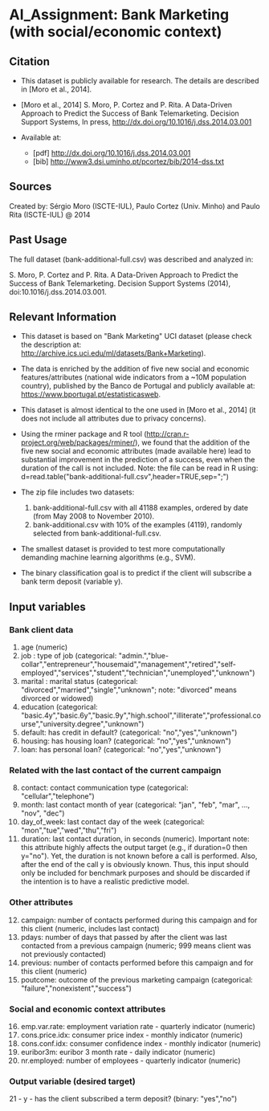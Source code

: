 # AI_Assignment: Bank Marketing (with social/economic context)

## Citation
  * This dataset is publicly available for research. The details are described in [Moro et al., 2014]. 
  * [Moro et al., 2014] S. Moro, P. Cortez and P. Rita. A Data-Driven Approach to Predict the Success of Bank Telemarketing. Decision Support Systems, In press, http://dx.doi.org/10.1016/j.dss.2014.03.001

  * Available at:
    * [pdf] http://dx.doi.org/10.1016/j.dss.2014.03.001
    * [bib] http://www3.dsi.uminho.pt/pcortez/bib/2014-dss.txt


## Sources
   Created by: Sérgio Moro (ISCTE-IUL), Paulo Cortez (Univ. Minho) and Paulo Rita (ISCTE-IUL) @ 2014
   
## Past Usage

  The full dataset (bank-additional-full.csv) was described and analyzed in:

  S. Moro, P. Cortez and P. Rita. A Data-Driven Approach to Predict the Success of Bank Telemarketing. Decision Support Systems (2014), doi:10.1016/j.dss.2014.03.001.
 
## Relevant Information

   * This dataset is based on "Bank Marketing" UCI dataset (please check the description at: http://archive.ics.uci.edu/ml/datasets/Bank+Marketing).
   * The data is enriched by the addition of five new social and economic features/attributes (national wide indicators from a ~10M population country), published by the Banco de Portugal and publicly available at: https://www.bportugal.pt/estatisticasweb.
   * This dataset is almost identical to the one used in [Moro et al., 2014] (it does not include all attributes due to privacy concerns). 
   * Using the rminer package and R tool (http://cran.r-project.org/web/packages/rminer/), we found that the addition of the five new social and economic attributes (made available here) lead to substantial improvement in the prediction of a success, even when the duration of the call is not included. Note: the file can be read in R using: d=read.table("bank-additional-full.csv",header=TRUE,sep=";")
   
   * The zip file includes two datasets: 
      1) bank-additional-full.csv with all 41188 examples, ordered by date (from May 2008 to November 2010).
      2) bank-additional.csv with 10% of the examples (4119), randomly selected from bank-additional-full.csv.
   * The smallest dataset is provided to test more computationally demanding machine learning algorithms (e.g., SVM).

   * The binary classification goal is to predict if the client will subscribe a bank term deposit (variable y).

## Input variables
   
   ### Bank client data
   1. age (numeric)
   2. job : type of job (categorical: "admin.","blue-collar","entrepreneur","housemaid","management","retired","self-employed","services","student","technician","unemployed","unknown")
   3. marital : marital status (categorical: "divorced","married","single","unknown"; note: "divorced" means divorced or widowed)
   4. education (categorical: "basic.4y","basic.6y","basic.9y","high.school","illiterate","professional.course","university.degree","unknown")
   5. default: has credit in default? (categorical: "no","yes","unknown")
   6. housing: has housing loan? (categorical: "no","yes","unknown")
   7. loan: has personal loan? (categorical: "no","yes","unknown")
   
   ### Related with the last contact of the current campaign
   8. contact: contact communication type (categorical: "cellular","telephone") 
   9. month: last contact month of year (categorical: "jan", "feb", "mar", ..., "nov", "dec")
  10. day_of_week: last contact day of the week (categorical: "mon","tue","wed","thu","fri")
  11. duration: last contact duration, in seconds (numeric). Important note:  this attribute highly affects the output target (e.g., if duration=0 then y="no"). Yet, the duration is not known before a call is performed. Also, after the end of the call y is obviously known. Thus, this input should only be included for benchmark purposes and should be discarded if the intention is to have a realistic predictive model.
  
  ### Other attributes
  12. campaign: number of contacts performed during this campaign and for this client (numeric, includes last contact)
  13. pdays: number of days that passed by after the client was last contacted from a previous campaign (numeric; 999 means client was not previously contacted)
  14. previous: number of contacts performed before this campaign and for this client (numeric)
  15. poutcome: outcome of the previous marketing campaign (categorical: "failure","nonexistent","success")
  
  ### Social and economic context attributes
  16. emp.var.rate: employment variation rate - quarterly indicator (numeric)
  17. cons.price.idx: consumer price index - monthly indicator (numeric)     
  18. cons.conf.idx: consumer confidence index - monthly indicator (numeric)     
  19. euribor3m: euribor 3 month rate - daily indicator (numeric)
  20. nr.employed: number of employees - quarterly indicator (numeric)

  ### Output variable (desired target)
  21 - y - has the client subscribed a term deposit? (binary: "yes","no")
